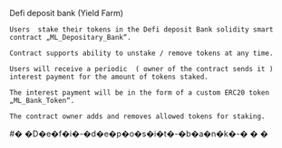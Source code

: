 Defi deposit bank (Yield Farm) 

    Users  stake their tokens in the Defi deposit Bank solidity smart contract „ML_Depositary_Bank“.

    Contract supports ability to unstake / remove tokens at any time.

    Users will receive a periodic  ( owner of the contract sends it ) interest payment for the amount of tokens staked.

    The interest payment will be in the form of a custom ERC20 token „ML_Bank_Token“.

    The contract owner adds and removes allowed tokens for staking.
    
#� �D�e�f�i�-�d�e�p�o�s�i�t�-�b�a�n�k�-�
�
�
